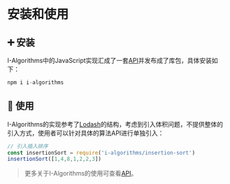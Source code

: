 # 安装和使用

## :heavy_plus_sign: 安装

I-Algorithms中的JavaScript实现汇成了一套[API](/algorithms/api)并发布成了库包，具体安装如下：

``` javascript
npm i i-algorithms
```

## :rocket: 使用

I-Algorithms的实现参考了[Lodash](https://github.com/lodash/lodash)的结构，考虑到引入体积问题，不提供整体的引入方式，使用者可以针对具体的算法API进行单独引入：

``` javascript
// 引入插入排序
const insertionSort = require('i-algorithms/insertion-sort')
insertionSort([1,4,8,1,2,2,3])
```

> 更多关于I-Algorithms的使用可查看[API](/algorithms/api)。
